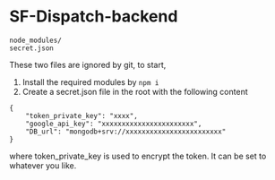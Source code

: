# SF-Dispatch-backend

```
node_modules/
secret.json
```
These two files are ignored by git, to start, 
1. Install the required modules by
```npm i```
2. Create a secret.json file in the root with the following content 
```
{
    "token_private_key": "xxxx",
    "google_api_key": "xxxxxxxxxxxxxxxxxxxxxxx",
    "DB_url": "mongodb+srv://xxxxxxxxxxxxxxxxxxxxxxxx"
}
```
where token_private_key is used to encrypt the token. It can be set to whatever you like. 
